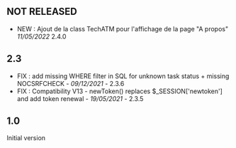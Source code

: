

## NOT RELEASED
- NEW : Ajout de la class TechATM pour l'affichage de la page "A propos" *11/05/2022* 2.4.0

## 2.3
- FIX : add missing WHERE filter in SQL for unknown task status + missing NOCSRFCHECK - *09/12/2021* - 2.3.6
- FIX : Compatibility V13 - newToken() replaces $_SESSION['newtoken'] and add token renewal - *19/05/2021* - 2.3.5

## 1.0

 Initial version


